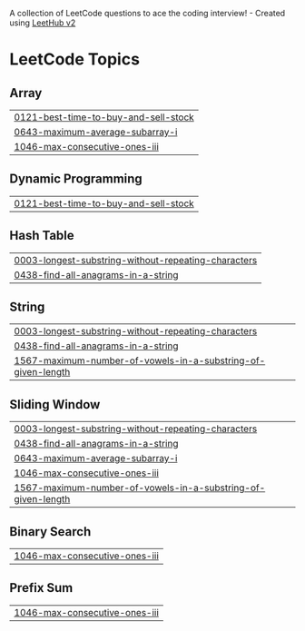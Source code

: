 A collection of LeetCode questions to ace the coding interview! - Created using [LeetHub v2](https://github.com/arunbhardwaj/LeetHub-2.0)
<!---LeetCode Topics Start-->
# LeetCode Topics
## Array
|  |
| ------- |
| [0121-best-time-to-buy-and-sell-stock](https://github.com/dodi-adem/Competitive_Programming/tree/master/0121-best-time-to-buy-and-sell-stock) |
| [0643-maximum-average-subarray-i](https://github.com/dodi-adem/Competitive_Programming/tree/master/0643-maximum-average-subarray-i) |
| [1046-max-consecutive-ones-iii](https://github.com/dodi-adem/Competitive_Programming/tree/master/1046-max-consecutive-ones-iii) |
## Dynamic Programming
|  |
| ------- |
| [0121-best-time-to-buy-and-sell-stock](https://github.com/dodi-adem/Competitive_Programming/tree/master/0121-best-time-to-buy-and-sell-stock) |
## Hash Table
|  |
| ------- |
| [0003-longest-substring-without-repeating-characters](https://github.com/dodi-adem/Competitive_Programming/tree/master/0003-longest-substring-without-repeating-characters) |
| [0438-find-all-anagrams-in-a-string](https://github.com/dodi-adem/Competitive_Programming/tree/master/0438-find-all-anagrams-in-a-string) |
## String
|  |
| ------- |
| [0003-longest-substring-without-repeating-characters](https://github.com/dodi-adem/Competitive_Programming/tree/master/0003-longest-substring-without-repeating-characters) |
| [0438-find-all-anagrams-in-a-string](https://github.com/dodi-adem/Competitive_Programming/tree/master/0438-find-all-anagrams-in-a-string) |
| [1567-maximum-number-of-vowels-in-a-substring-of-given-length](https://github.com/dodi-adem/Competitive_Programming/tree/master/1567-maximum-number-of-vowels-in-a-substring-of-given-length) |
## Sliding Window
|  |
| ------- |
| [0003-longest-substring-without-repeating-characters](https://github.com/dodi-adem/Competitive_Programming/tree/master/0003-longest-substring-without-repeating-characters) |
| [0438-find-all-anagrams-in-a-string](https://github.com/dodi-adem/Competitive_Programming/tree/master/0438-find-all-anagrams-in-a-string) |
| [0643-maximum-average-subarray-i](https://github.com/dodi-adem/Competitive_Programming/tree/master/0643-maximum-average-subarray-i) |
| [1046-max-consecutive-ones-iii](https://github.com/dodi-adem/Competitive_Programming/tree/master/1046-max-consecutive-ones-iii) |
| [1567-maximum-number-of-vowels-in-a-substring-of-given-length](https://github.com/dodi-adem/Competitive_Programming/tree/master/1567-maximum-number-of-vowels-in-a-substring-of-given-length) |
## Binary Search
|  |
| ------- |
| [1046-max-consecutive-ones-iii](https://github.com/dodi-adem/Competitive_Programming/tree/master/1046-max-consecutive-ones-iii) |
## Prefix Sum
|  |
| ------- |
| [1046-max-consecutive-ones-iii](https://github.com/dodi-adem/Competitive_Programming/tree/master/1046-max-consecutive-ones-iii) |
<!---LeetCode Topics End-->